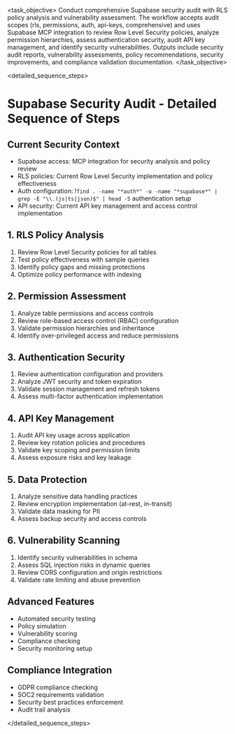 <task name="Supabase Security Audit">

<task_objective>
Conduct comprehensive Supabase security audit with RLS policy analysis and vulnerability assessment. The workflow accepts audit scopes (rls, permissions, auth, api-keys, comprehensive) and uses Supabase MCP integration to review Row Level Security policies, analyze permission hierarchies, assess authentication security, audit API key management, and identify security vulnerabilities. Outputs include security audit reports, vulnerability assessments, policy recommendations, security improvements, and compliance validation documentation.
</task_objective>

<detailed_sequence_steps>
# Supabase Security Audit - Detailed Sequence of Steps

## Current Security Context

- Supabase access: MCP integration for security analysis and policy review
- RLS policies: Current Row Level Security implementation and policy effectiveness
- Auth configuration: !`find . -name "*auth*" -o -name "*supabase*" | grep -E "\\.(js|ts|json)$" | head -5` authentication setup
- API security: Current API key management and access control implementation

## 1. RLS Policy Analysis

1. Review Row Level Security policies for all tables
2. Test policy effectiveness with sample queries
3. Identify policy gaps and missing protections
4. Optimize policy performance with indexing

## 2. Permission Assessment

1. Analyze table permissions and access controls
2. Review role-based access control (RBAC) configuration
3. Validate permission hierarchies and inheritance
4. Identify over-privileged access and reduce permissions

## 3. Authentication Security

1. Review authentication configuration and providers
2. Analyze JWT security and token expiration
3. Validate session management and refresh tokens
4. Assess multi-factor authentication implementation

## 4. API Key Management

1. Audit API key usage across application
2. Review key rotation policies and procedures
3. Validate key scoping and permission limits
4. Assess exposure risks and key leakage

## 5. Data Protection

1. Analyze sensitive data handling practices
2. Review encryption implementation (at-rest, in-transit)
3. Validate data masking for PII
4. Assess backup security and access controls

## 6. Vulnerability Scanning

1. Identify security vulnerabilities in schema
2. Assess SQL injection risks in dynamic queries
3. Review CORS configuration and origin restrictions
4. Validate rate limiting and abuse prevention

## Advanced Features

- Automated security testing
- Policy simulation
- Vulnerability scoring
- Compliance checking
- Security monitoring setup

## Compliance Integration

- GDPR compliance checking
- SOC2 requirements validation
- Security best practices enforcement
- Audit trail analysis

</detailed_sequence_steps>

</task>
